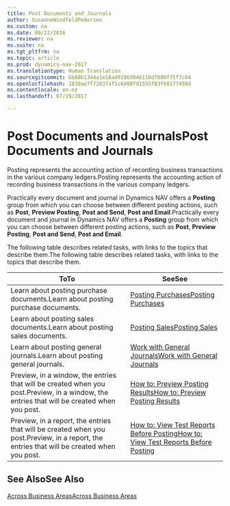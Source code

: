 ```yaml
---
title: Post Documents and Journals
author: SusanneWindfeldPedersen
ms.custom: na
ms.date: 09/22/2016
ms.reviewer: na
ms.suite: na
ms.tgt_pltfrm: na
ms.topic: article
ms.prod: dynamics-nav-2017
ms.translationtype: Human Translation
ms.sourcegitcommit: 6b60b1344a1e18ad91863046110df880f75f7c04
ms.openlocfilehash: 1830ae7f72037af1c6d80fd1555f83f68177450d
ms.contentlocale: en-nz
ms.lasthandoff: 07/19/2017

---
```

    
# <a name="post-documents-and-journals"></a><span data-ttu-id="cc742-102">Post Documents and Journals</span><span class="sxs-lookup"><span data-stu-id="cc742-102">Post Documents and Journals</span></span>
<span data-ttu-id="cc742-103">Posting represents the accounting action of recording business transactions in the various company ledgers.</span><span class="sxs-lookup"><span data-stu-id="cc742-103">Posting represents the accounting action of recording business transactions in the various company ledgers.</span></span>

<span data-ttu-id="cc742-104">Practically every document and journal in Dynamics NAV offers a **Posting** group from which you can choose between different posting actions, such as **Post**, **Preview Posting**, **Post and Send**, **Post and Email**.</span><span class="sxs-lookup"><span data-stu-id="cc742-104">Practically every document and journal in Dynamics NAV offers a **Posting** group from which you can choose between different posting actions, such as **Post**, **Preview Posting**, **Post and Send**, **Post and Email**.</span></span>

<span data-ttu-id="cc742-105">The following table describes related tasks, with links to the topics that describe them.</span><span class="sxs-lookup"><span data-stu-id="cc742-105">The following table describes related tasks, with links to the topics that describe them.</span></span>

|<span data-ttu-id="cc742-106">To</span><span class="sxs-lookup"><span data-stu-id="cc742-106">To</span></span>   |<span data-ttu-id="cc742-107">See</span><span class="sxs-lookup"><span data-stu-id="cc742-107">See</span></span>   |
|-----|------| 
|<span data-ttu-id="cc742-108">Learn about posting purchase documents.</span><span class="sxs-lookup"><span data-stu-id="cc742-108">Learn about posting purchase documents.</span></span>|[<span data-ttu-id="cc742-109">Posting Purchases</span><span class="sxs-lookup"><span data-stu-id="cc742-109">Posting Purchases</span></span>](ui-post-purchases.md)| 
|<span data-ttu-id="cc742-110">Learn about posting sales documents.</span><span class="sxs-lookup"><span data-stu-id="cc742-110">Learn about posting sales documents.</span></span>|[<span data-ttu-id="cc742-111">Posting Sales</span><span class="sxs-lookup"><span data-stu-id="cc742-111">Posting Sales</span></span>](ui-post-sales.md)|
|<span data-ttu-id="cc742-112">Learn about posting general journals.</span><span class="sxs-lookup"><span data-stu-id="cc742-112">Learn about posting general journals.</span></span>|[<span data-ttu-id="cc742-113">Work with General Journals</span><span class="sxs-lookup"><span data-stu-id="cc742-113">Work with General Journals</span></span>](ui-work-general-journals.md)|
|<span data-ttu-id="cc742-114">Preview, in a window, the entries that will be created when you post.</span><span class="sxs-lookup"><span data-stu-id="cc742-114">Preview, in a window, the entries that will be created when you post.</span></span>|[<span data-ttu-id="cc742-115">How to: Preview Posting Results</span><span class="sxs-lookup"><span data-stu-id="cc742-115">How to: Preview Posting Results</span></span>](ui-how-preview-post-results.md)|
|<span data-ttu-id="cc742-116">Preview, in a report, the entries that will be created when you post.</span><span class="sxs-lookup"><span data-stu-id="cc742-116">Preview, in a report, the entries that will be created when you post.</span></span>|[<span data-ttu-id="cc742-117">How to: View Test Reports Before Posting</span><span class="sxs-lookup"><span data-stu-id="cc742-117">How to: View Test Reports Before Posting</span></span>](ui-how-view-test-reports-posting.md)|

## <a name="see-also"></a><span data-ttu-id="cc742-118">See Also</span><span class="sxs-lookup"><span data-stu-id="cc742-118">See Also</span></span>
[<span data-ttu-id="cc742-119">Across Business Areas</span><span class="sxs-lookup"><span data-stu-id="cc742-119">Across Business Areas</span></span>](ui-across-business-areas.md)

